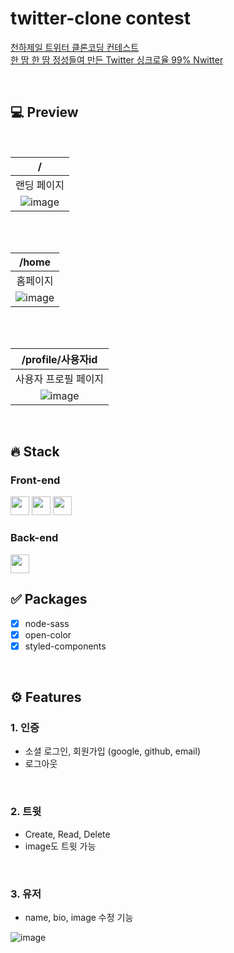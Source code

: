 # twitter-clone contest

[천하제일 트위터 클론코딩 컨테스트](https://nomadcoders.co/community/thread/1277)
<br>
[한 땀 한 땀 정성들여 만든 Twitter 싱크로율 99% Nwitter](https://nomadcoders.co/community/thread/1166)

<br>

## 💻 Preview

<br>

|                                                        /                                                        |
| :-------------------------------------------------------------------------------------------------------------: |
|                                                   랜딩 페이지                                                   |
| ![image](https://user-images.githubusercontent.com/42693257/138043917-ee2142cb-da22-4e0f-b506-c8ee6a473856.png) |

<br>
<br>

|                                                      /home                                                      |
| :-------------------------------------------------------------------------------------------------------------: |
|                                                    홈페이지                                                     |
| ![image](https://user-images.githubusercontent.com/42693257/138044055-38e1fa2e-04c8-443f-84a2-e79496e05f66.png) |

<br>
<br>

|                                                /profile/사용자id                                                |
| :-------------------------------------------------------------------------------------------------------------: |
|                                              사용자 프로필 페이지                                               |
| ![image](https://user-images.githubusercontent.com/42693257/138044378-12768521-dff8-4383-8864-8bd769e43462.png) |

<br>

## 🔥 Stack

### Front-end

<img height="30" src="https://img.shields.io/badge/React-black?style=for-the-badge&logo=React&logoColor=#61DAFB"/> <img height="30" src="https://img.shields.io/badge/Javascript-black?style=for-the-badge&logo=Javascript&logoColor=F7DF1E"/>
<img height="30" src="https://img.shields.io/badge/Styled components-black?style=for-the-badge&logo=styled-components&logoColor=DB7093"/>

### Back-end

<img height="30" src="https://img.shields.io/badge/Firebase-black?style=for-the-badge&logo=Firebase&logoColor=FFCA28"/>

<br>

## ✅ Packages

- [x] node-sass
- [x] open-color
- [x] styled-components

<br>

## ⚙ Features

### 1. 인증

- 소셜 로그인, 회원가입 (google, github, email)
- 로그아웃

<br>

### 2. 트윗

- Create, Read, Delete
- image도 트윗 가능

<br>

### 3. 유저

- name, bio, image 수정 기능

![image](https://user-images.githubusercontent.com/42693257/138046819-71568a80-2926-4d3d-9783-d313d20f1755.png)
